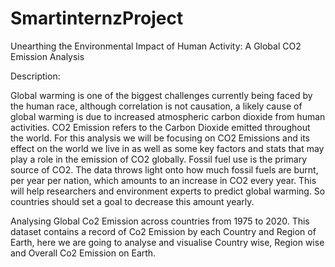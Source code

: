 # SmartinternzProject
Unearthing the Environmental Impact of Human Activity: A Global CO2 Emission Analysis

Description:

Global warming is one of the biggest challenges currently being faced by the human race, although correlation is not causation, a likely cause of global warming is due to increased atmospheric carbon dioxide from human activities. CO2 Emission refers to the Carbon Dioxide emitted throughout the world. For this analysis we will be focusing on CO2 Emissions and its effect on the world we live in as well as some key factors and stats that may play a role in the emission of CO2 globally. Fossil fuel use is the primary source of CO2. The data throws light onto how much fossil fuels are burnt, per year per nation, which amounts to an increase in CO2 every year. This will help researchers and environment experts to predict global warming. So countries should set a goal to decrease this amount yearly.

Analysing Global Co2 Emission across countries from 1975 to 2020. This dataset contains a record of Co2 Emission by each Country and Region of Earth, here we are going to analyse and visualise Country wise, Region wise and Overall Co2 Emission on Earth.
